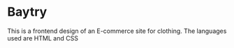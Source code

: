 # Baytry
This is a frontend design of an E-commerce site for clothing.
The languages used are HTML and CSS
